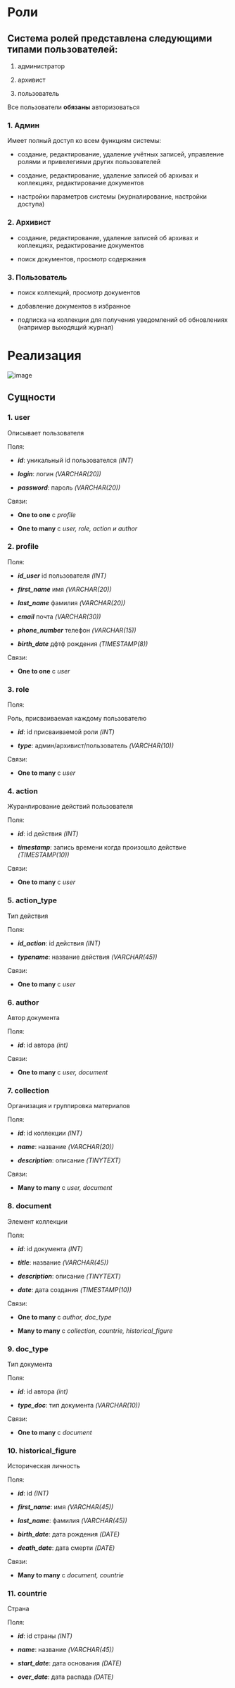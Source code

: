 # Роли

## Система ролей представлена следующими типами пользователей:

1. администратор

2. архивист

3. пользователь

Все пользователи **обязаны** авторизоваться

### 1. Админ

Имеет полный доступ ко всем функциям системы:

- создание, редактирование, удаление учётных записей, управление ролями и привелегиями других пользователей

- создание, редактирование, удаление записей об архивах и коллекциях, редактирование документов

- настройки параметров системы (журналирование, настройки доступа)

### 2. Архивист

- создание, редактирование, удаление записей об архивах и коллекциях, редактирование документов

- поиск документов, просмотр содержания

### 3. Пользователь

- поиск коллекций, просмотр документов

- добавление документов в избранное

- подписка на коллекции для получения уведомлений об обновлениях (например выходящий журнал)

# Реализация

![image](https://github.com/vikaaaaa555/DB_Labs/assets/90476803/fd5ae250-7c65-41d1-9bf4-6dabb9213c19)

## Сущности


### 1. user

Описывает пользователя

Поля:

- ***id***: уникальный id пользователся *(INT)*

- ***login***: логин *(VARCHAR(20))*

- ***password***: пароль *(VARCHAR(20))*

Связи:

- **One to one** с *profile*

- **One to many** с *user, role, action и author*


### 2. profile

Поля:

- ***id_user*** id пользователя *(INT)*

- ***first_name*** имя *(VARCHAR(20))*

- ***last_name*** фамилия *(VARCHAR(20))*

- ***email*** почта *(VARCHAR(30))*

- ***phone_number*** телефон *(VARCHAR(15))*

- ***birth_date*** дфтф рождения *(TIMESTAMP(8))*

Связи:

- **One to one** с *user*


### 3. role

Поля:

Роль, присваиваемая каждому пользователю

- ***id***: id присваиваемой роли *(INT)*

- ***type***: админ/архивист/пользователь *(VARCHAR(10))*

Связи:

- **One to many** с *user*


### 4. action

Журанлирование действий пользователя

Поля:

- ***id***: id действия *(INT)*

- ***timestamp***: запись времени когда произошло действие *(TIMESTAMP(10))*

Связи:

- **One to many** с *user*


### 5. action_type

Тип действия

Поля:

- ***id_action***: id действия *(INT)*

- ***typename***: название действия *(VARCHAR(45))*

Связи:

- **One to many** с *user*


### 6. author

Автор документа

Поля:

- ***id***: id автора *(int)*

Связи:

- **One to many** с *user, document*


### 7. collection

Организация и группировка материалов

Поля:

- ***id***: id коллекции *(INT)*

- ***name***: название *(VARCHAR(20))*

- ***description***: описание *(TINYTEXT)*

Связи:

- **Many to many** с *user, document*


### 8. document

Элемент коллекции

Поля:

- ***id***: id документа *(INT)*

- ***title***: название *(VARCHAR(45))*

- ***description***: описание *(TINYTEXT)*

- ***date***: дата создания *(TIMESTAMP(10))*

Связи:

- **One to many** с *author, doc_type*

- **Many to many** с *collection, countrie, historical_figure*


### 9. doc_type

Тип документа

Поля:

- ***id***: id автора *(int)*

- ***type_doc***: тип документа *(VARCHAR(10))*

Связи:

- **One to many** с *document*


### 10. historical_figure

Историческая личность

Поля:

- ***id***: id *(INT)*

- ***first_name***: имя *(VARCHAR(45))*

- ***last_name***: фамилия *(VARCHAR(45))*

- ***birth_date***: дата рождения *(DATE)*

- ***death_date***: дата смерти *(DATE)*

Связи:

- **Many to many** с *document, countrie*


### 11. countrie

Страна

Поля:

- ***id***: id страны *(INT)*

- ***name***: название *(VARCHAR(45))*

- ***start_date***: дата основания *(DATE)*

- ***over_date***: дата распада *(DATE)*
